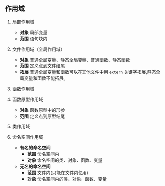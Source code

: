 ## 作用域

1. 	局部作用域
	+	**对象** 局部变量
	+	**范围** 语句块内
2.	文件作用域（全局作用域）
	+	**对象** 普通全局变量、静态全局变量、普通函数、静态函数
	+	**范围** 定义点到文件结尾
	+	**拓展** 普通全局变量和函数可以在其他文件中用 `extern` 关键字拓展,静态全局变量和函数不能拓展。
3.	函数作用域
4.	函数原型作用域
	+	**对象** 函数原型中的形参
	+	**范围** 定义点到原型结尾
5.	类作用域

6.	命名空间作用域
	+	**有名的命名空间**
		+	 **范围** 命名空间内
		+	 **对象** 命名空间的类、对象、函数、变量
	+	**无名的命名空间** 
		+	 **范围** 文件内(只能在文件内使用)
		+	 **对象** 命名空间内的类、对象、函数、变量

